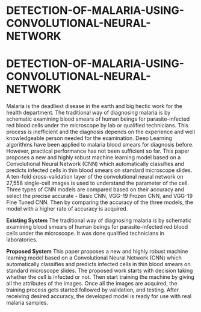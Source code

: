 # DETECTION-OF-MALARIA-USING-CONVOLUTIONAL-NEURAL-NETWORK


# DETECTION-OF-MALARIA-USING-CONVOLUTIONAL-NEURAL-NETWORK

Malaria is the deadliest disease in the earth and big hectic work for the health department. The traditional way of diagnosing malaria is by schematic examining blood smears of human beings for parasite-infected red blood cells under the microscope by lab or qualified technicians. This process is inefficient and the diagnosis depends on the experience and well knowledgeable person needed for the examination. Deep Learning algorithms have been applied to malaria blood smears for diagnosis before. However, practical performance has not been sufficient so far. 
This paper proposes a new and highly robust machine learning model based on a Convolutional Neural Network (CNN) which automatically classifies and predicts infected cells in thin blood smears on standard microscope slides. A ten-fold cross-validation layer of the convolutional neural network on 27,558 single-cell images is used to understand the parameter of the cell. Three types of CNN models are compared based on their accuracy and select the precise accurate - Basic CNN, VGG-19 Frozen CNN, and VGG-19 Fine Tuned CNN. Then by comparing the accuracy of the three models, the model with a higher rate of accuracy is acquired.


**Existing System**
The traditional way of diagnosing malaria is by schematic examining blood smears of human beings for parasite-infected red blood cells under the microscope. It was done qualified technicians in laboratories.

**Proposed System**
This paper proposes a new and highly robust machine learning model based on a Convolutional Neural Network (CNN) which automatically classifies and predicts infected cells in thin blood smears on standard microscope slides.
The proposed work starts with decision taking whether the cell is infected or not.
Then start training the machine by giving all the attributes of the images.
Once all the images are acquired, the training process gets started followed by validation, and testing.
After receiving desired accuracy, the developed model is ready for use with real malaria samples.
